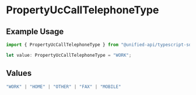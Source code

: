 # PropertyUcCallTelephoneType

## Example Usage

```typescript
import { PropertyUcCallTelephoneType } from "@unified-api/typescript-sdk/sdk/models/shared";

let value: PropertyUcCallTelephoneType = "WORK";
```

## Values

```typescript
"WORK" | "HOME" | "OTHER" | "FAX" | "MOBILE"
```